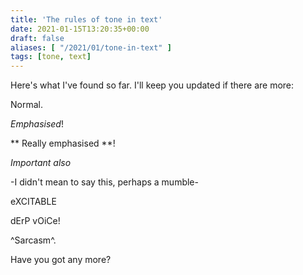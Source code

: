 ```yaml
---
title: 'The rules of tone in text'
date: 2021-01-15T13:20:35+00:00
draft: false
aliases: [ "/2021/01/tone-in-text" ]
tags: [tone, text]
---
```


Here's what I've found so far. I'll keep you updated if there are more:

Normal.

*Emphasised*!

** Really emphasised **!

_Important also_

-I didn't mean to say this, perhaps a mumble-

eXCITABLE

dErP vOiCe!

^Sarcasm^.

Have you got any more?